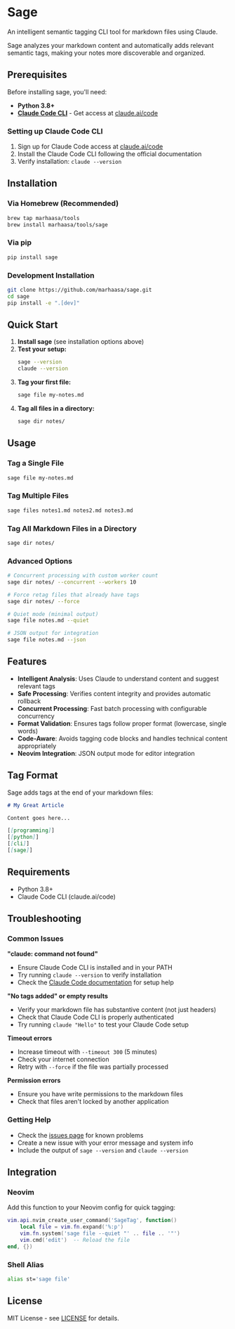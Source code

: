 # Sage

An intelligent semantic tagging CLI tool for markdown files using Claude.

Sage analyzes your markdown content and automatically adds relevant semantic tags, making your notes more discoverable and organized.

## Prerequisites

Before installing sage, you'll need:

- **Python 3.8+**
- **[Claude Code CLI](https://claude.ai/code)** - Get access at [claude.ai/code](https://claude.ai/code)

### Setting up Claude Code CLI

1. Sign up for Claude Code access at [claude.ai/code](https://claude.ai/code)
2. Install the Claude Code CLI following the official documentation
3. Verify installation: `claude --version`

## Installation

### Via Homebrew (Recommended)

```bash
brew tap marhaasa/tools
brew install marhaasa/tools/sage
```

### Via pip

```bash
pip install sage
```

### Development Installation

```bash
git clone https://github.com/marhaasa/sage.git
cd sage
pip install -e ".[dev]"
```

## Quick Start

1. **Install sage** (see installation options above)
2. **Test your setup:**
   ```bash
   sage --version
   claude --version
   ```
3. **Tag your first file:**
   ```bash
   sage file my-notes.md
   ```
4. **Tag all files in a directory:**
   ```bash
   sage dir notes/
   ```

## Usage

### Tag a Single File

```bash
sage file my-notes.md
```

### Tag Multiple Files

```bash
sage files notes1.md notes2.md notes3.md
```

### Tag All Markdown Files in a Directory

```bash
sage dir notes/
```

### Advanced Options

```bash
# Concurrent processing with custom worker count
sage dir notes/ --concurrent --workers 10

# Force retag files that already have tags
sage dir notes/ --force

# Quiet mode (minimal output)
sage file notes.md --quiet

# JSON output for integration
sage file notes.md --json
```

## Features

- **Intelligent Analysis**: Uses Claude to understand content and suggest relevant tags
- **Safe Processing**: Verifies content integrity and provides automatic rollback
- **Concurrent Processing**: Fast batch processing with configurable concurrency
- **Format Validation**: Ensures tags follow proper format (lowercase, single words)
- **Code-Aware**: Avoids tagging code blocks and handles technical content appropriately
- **Neovim Integration**: JSON output mode for editor integration

## Tag Format

Sage adds tags at the end of your markdown files:

```markdown
# My Great Article

Content goes here...

[[programming]]
[[python]]
[[cli]]
[[sage]]
```

## Requirements

- Python 3.8+
- Claude Code CLI (claude.ai/code)

## Troubleshooting

### Common Issues

**"claude: command not found"**
- Ensure Claude Code CLI is installed and in your PATH
- Try running `claude --version` to verify installation
- Check the [Claude Code documentation](https://claude.ai/code) for setup help

**"No tags added" or empty results**
- Verify your markdown file has substantive content (not just headers)
- Check that Claude Code CLI is properly authenticated
- Try running `claude "Hello"` to test your Claude Code setup

**Timeout errors**
- Increase timeout with `--timeout 300` (5 minutes)
- Check your internet connection
- Retry with `--force` if the file was partially processed

**Permission errors**
- Ensure you have write permissions to the markdown files
- Check that files aren't locked by another application

### Getting Help

- Check the [issues page](https://github.com/marhaasa/sage/issues) for known problems
- Create a new issue with your error message and system info
- Include the output of `sage --version` and `claude --version`

## Integration

### Neovim

Add this function to your Neovim config for quick tagging:

```lua
vim.api.nvim_create_user_command('SageTag', function()
    local file = vim.fn.expand('%:p')
    vim.fn.system('sage file --quiet "' .. file .. '"')
    vim.cmd('edit')  -- Reload the file
end, {})
```

### Shell Alias

```bash
alias st='sage file'
```

## License

MIT License - see [LICENSE](LICENSE) for details.
